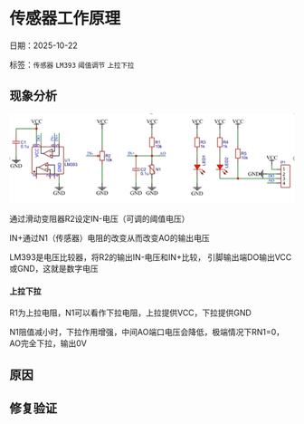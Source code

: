 # 传感器工作原理
日期：2025-10-22

标签：`传感器` `LM393` `阈值调节` `上拉下拉`

## 现象分析
![传感器工作原理](传感器工作原理.png)

通过滑动变阻器R2设定IN-电压（可调的阈值电压）

IN+通过N1（传感器）电阻的改变从而改变AO的输出电压

LM393是电压比较器，将R2的输出IN-电压和IN+比较，
引脚输出端DO输出VCC或GND，这就是数字电压




#### 上拉下拉

R1为上拉电阻，N1可以看作下拉电阻，上拉提供VCC，下拉提供GND

N1阻值减小时，下拉作用增强，中间AO端口电压会降低，极端情况下RN1=0，AO完全下拉，输出0V


## 原因

## 修复验证

